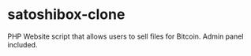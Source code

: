 # satoshibox-clone
PHP Website script that allows users to sell files for Bitcoin. Admin panel included.
